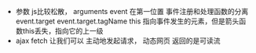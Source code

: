 - 参数 js比较松散， arguments
    event 在第一位置 事件注册和处理函数的分离
    event.target event.target.tagName
    this 指向事件发生的元素，但是箭头函数this丢失，指向它的上一级
- ajax fetch 让我们可以 主动地发起请求， 动态网页
    返回的是可读流
